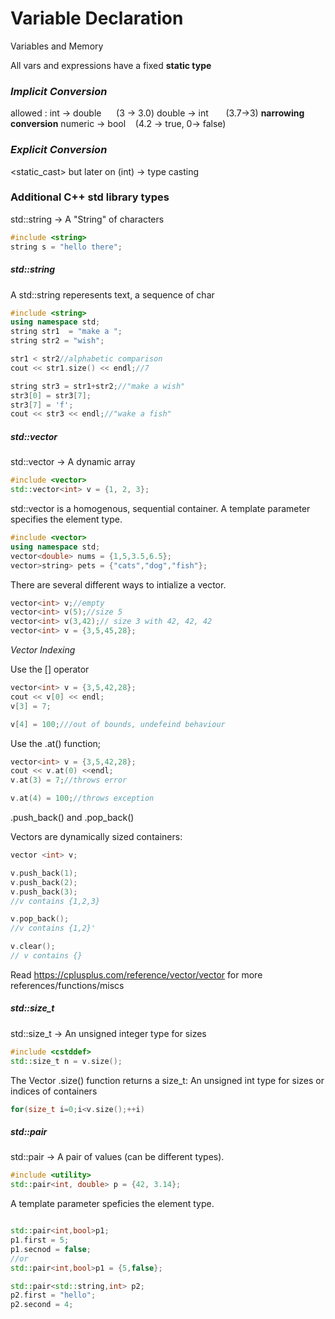 # Variable Declaration

Variables and Memory

All vars and expressions have a fixed **static type**

### *Implicit Conversion*

allowed :
int -> double  &nbsp;&nbsp;&nbsp;&nbsp; (3 -> 3.0)
double -> int    &nbsp;&nbsp;&nbsp;&nbsp;&nbsp;   (3.7->3)  **narrowing conversion**
numeric -> bool   &nbsp;&nbsp;  (4.2 -> true, 0-> false)



### *Explicit Conversion*
<static_cast> but later on
(int) -> type casting


### Additional C++ std library types
std::string -> A "String" of characters
```cpp
#include <string>
string s = "hello there";
```

##### std::string
A std::string reperesents text, a sequence of char
```cpp
#include <string>
using namespace std;
string str1  = "make a ";
string str2 = "wish";

str1 < str2//alphabetic comparison
cout << str1.size() << endl;//7

string str3 = str1+str2;//"make a wish"
str3[0] = str3[7];
str3[7] = 'f';
cout << str3 << endl;//"wake a fish"
```

##### std::vector 

std::vector -> A dynamic array
```cpp
#include <vector>
std::vector<int> v = {1, 2, 3};
```
std::vector is a homogenous, sequential container.
A template parameter specifies the element type.
```cpp
#include <vector>
using namespace std;
vector<double> nums = {1,5,3.5,6.5};
vector>string> pets = {"cats","dog","fish"};
```
There are several different ways to intialize a vector.

```cpp
vector<int> v;//empty
vector<int> v(5);//size 5
vector<int> v(3,42);// size 3 with 42, 42, 42
vector<int> v = {3,5,45,28};
```
*Vector Indexing*

Use the [] operator
```cpp
vector<int> v = {3,5,42,28};
cout << v[0] << endl;
v[3] = 7;

v[4] = 100;///out of bounds, undefeind behaviour
```

Use the .at() function;
```cpp
vector<int> v = {3,5,42,28};
cout << v.at(0) <<endl;
v.at(3) = 7;//throws error

v.at(4) = 100;//throws exception

```
.push_back() and .pop_back()

Vectors are dynamically sized containers:
```cpp
vector <int> v;

v.push_back(1);
v.push_back(2);
v.push_back(3);
//v contains {1,2,3}

v.pop_back();
//v contains {1,2}'

v.clear();
// v contains {}
```

Read https://cplusplus.com/reference/vector/vector for more references/functions/miscs


##### std::size_t
std::size_t -> An unsigned integer type for sizes
```cpp
#include <cstddef>
std::size_t n = v.size();
```
The Vector .size() function returns a size_t:
An unsigned int type for sizes or indices of containers
```cpp
for(size_t i=0;i<v.size();++i)
```

##### std::pair

std::pair -> A pair of values (can be different types). 
```cpp
#include <utility>
std::pair<int, double> p = {42, 3.14};

```
A template parameter speficies the element type.
```cpp

std::pair<int,bool>p1;
p1.first = 5;
p1.secnod = false;
//or 
std::pair<int,bool>p1 = {5,false};

std::pair<std::string,int> p2;
p2.first = "hello";
p2.second = 4;
```